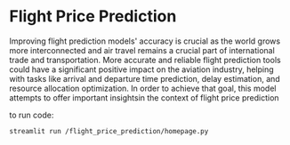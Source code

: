 # Flight Price Prediction

Improving flight prediction models' accuracy is crucial as the world grows more interconnected and air travel remains a crucial part of international trade and transportation. More accurate and reliable flight prediction tools could have a significant positive impact on the aviation industry, helping with tasks like arrival and departure time prediction, delay estimation, and resource allocation optimization. In order to achieve that goal, this model attempts to offer important insightsin the context of flight price prediction


to run code:

```
streamlit run /flight_price_prediction/homepage.py
```